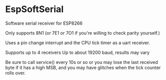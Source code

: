 # EspSoftSerial
Software serial receiver for ESP8266

Only supports 8N1 (or 7E1 or 7O1 if you're willing to check parity yourself.)

Uses a pin change interrupt and the CPU tick timer as a uart receiver.

Supports up to 4 receivers
Up to about 19200 baud, results may vary

Be sure to call service() every 10s or so or you may lose the last received byte if it has a high MSB, and you may have glitches when the tick counter rolls over.
